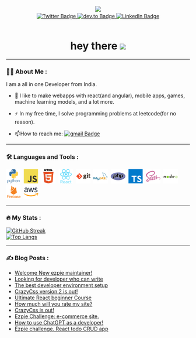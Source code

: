 <div id="header" align="center">
  <img src="https://user-images.githubusercontent.com/104765117/194759558-17dc6b7e-759c-43fb-b0a6-6606fe9a49c3.png" width="200"/>
</div>
<div id="badges" align="center">
  <a href="https://twitter.com/EzpieCo">
    <img src="https://img.shields.io/badge/Twiiter-blue?style=for-the-badge&logo=twitter&logoColor=white" alt="Twitter Badge"/>
  </a>
  <a href="https://dev.to/ezpieco">
    <img src="https://img.shields.io/badge/dev.to-black?style=for-the-badge&logo=dev.to&logoColor=white" alt="dev.to Badge"/>
  </a>
  <a href="https://in.linkedin.com/in/ezpieco">
    <img src="https://img.shields.io/badge/LinkedIn-blue?style=for-the-badge&logo=linkedin&logoColor=white" alt="LinkedIn Badge"/>
  </a>
</div>
<div align="center">
  <img src="https://komarev.com/ghpvc/?username=ishaan010&style=flat-square&color=blue" alt=""/>
</div>
<div align="center">
  <h1>
    hey there
    <img src="https://media.giphy.com/media/hvRJCLFzcasrR4ia7z/giphy.gif" width="30px"/>
  </h1>
</div>

---

### :technologist: About Me :
I am a all in one Developer from India.

- :telescope: I like to make webapps with react(and angular), mobile apps, games, machine learning models, and a lot more.

- :zap: In my free time, I solve programming problems at leetcode(for no reason).

- :mailbox:How to reach me: [![gmail Badge](https://img.shields.io/badge/-Gmail-white?style=flat&logo=Gmail&logoColor=red)](https://mail.google.com/mail/u/0/#inbox?compose=VpCqJZNgsxKtkBZBfFmzqBqhNtPFmWJkzGkCPDbQNZXMWdCbkXSgNxTjBPHzDcHWkSZbFQv)

---

### :hammer_and_wrench: Languages and Tools :
<div>
  <img src="https://github.com/devicons/devicon/blob/master/icons/python/python-original-wordmark.svg" width="40">&nbsp;
  <img src="https://github.com/devicons/devicon/blob/master/icons/javascript/javascript-original.svg" width="40">&nbsp;
  <img src="https://github.com/devicons/devicon/blob/master/icons/html5/html5-original-wordmark.svg" width="40">&nbsp;
  <img src="https://github.com/devicons/devicon/blob/master/icons/react/react-original-wordmark.svg" width="40">&nbsp;
  <img src="https://github.com/devicons/devicon/blob/master/icons/git/git-original-wordmark.svg" width="40">&nbsp;
  <img src="https://github.com/devicons/devicon/blob/master/icons/mysql/mysql-original-wordmark.svg" width="40">&nbsp;
  <img src="https://github.com/devicons/devicon/blob/master/icons/php/php-original.svg" width="40">&nbsp;
  <img src="https://github.com/devicons/devicon/blob/master/icons/typescript/typescript-original.svg" width="40">&nbsp;
  <img src="https://github.com/devicons/devicon/blob/master/icons/sass/sass-original.svg" width="40">&nbsp;
  <img src="https://github.com/devicons/devicon/blob/master/icons/nodejs/nodejs-original-wordmark.svg" width="40">&nbsp;
  <img src="https://github.com/devicons/devicon/blob/master/icons/firebase/firebase-plain-wordmark.svg" width="40">&nbsp;
  <img src="https://github.com/devicons/devicon/blob/master/icons/amazonwebservices/amazonwebservices-original-wordmark.svg" width="40">&nbsp;
</div>

---

### :fire: My Stats :
[![GitHub Streak](http://github-readme-streak-stats.herokuapp.com?user=ezpieco&theme=dark)](https://git.io/streak-stats) <br>
[![Top Langs](https://github-readme-stats.vercel.app/api/top-langs/?username=ezpieco&layout=compact&theme=vision-friendly-dark)](https://github.com/anuraghazra/github-readme-stats)

---

### :writing_hand: Blog Posts :
<!-- BLOG-POST-LIST:START -->
- [Welcome New ezpie maintainer!](https://dev.to/ezpieco/welcome-new-ezpie-maintainer-554o)
- [Looking for developer who can write](https://dev.to/ezpieco/looking-for-developer-who-can-write-3kib)
- [The best developer environment setup](https://dev.to/ezpieco/the-best-developer-environment-setup-3jc0)
- [CrazyCss version 2 is out!](https://dev.to/ezpieco/crazycss-version-2-is-out-16ma)
- [Ultimate React beginner Course](https://dev.to/ezpieco/ultimate-react-beginner-course-33fb)
- [How much will you rate my site?](https://dev.to/ezpieco/how-much-will-you-rate-my-site-kac)
- [CrazyCss is out!](https://dev.to/ezpieco/crazycss-is-out-1cc0)
- [Ezpie Challenge: e-commerce site.](https://dev.to/ezpieco/ezpie-challenge-e-commerce-site-46fg)
- [How to use ChatGPT as a developer!](https://dev.to/ezpieco/how-to-use-chatgpt-as-a-developer-357a)
- [Ezpie challenge. React todo CRUD app](https://dev.to/ezpieco/ezpie-challenge-react-todo-crud-app-4jef)
<!-- BLOG-POST-LIST:END -->
